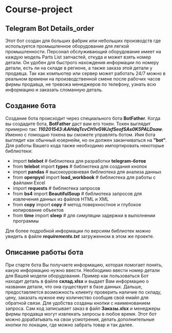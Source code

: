 # Course-project
## Telegram Bot Details_order
Этот бот создан для больших фабрик или небольших производств где используется промышленное оборудование для легкой промышленности. Персонал обслуживающий оборудование имеет на каждую модель Parts List запчастей, откуда и может взять номер детали.
Он удобен для быстрого нахождения информации по номеру детали, есть ли на складе в регионе, а также заказа этой детали у продавца. Так как компьютер или сервер может работать 24/7 можно в реальном времени на производственной смене после рабочих часов фирмы продавца, не тревожа менеджеров по телефону, узнать всю информацию и заказать сломанную деталь. 

## Создание бота
Создание бота происходит через специального бота **BotFather**. Когда вы создадите бота, **BotFather** даст вам его токен. Токен выглядит примерно  так: ***110201543:AAHdqTcvCH1vGWJxfSeofSAs0K5PALDsaw***. Именно с помощью токена вы сможете управлять ботом.
Имя бота выглядит как обычный юзернейм, но он должен заканчиваться на **"bot"**.
Для работы Вашего кода также необходимо импортировать некоторые библиотеки:
-	import **telebot**   # библиотека для разработки **telegram-ботов**
-	from **telebot** import **types**   # библиотека для создания кнопок
-	import **pandas**  # высокоуровневая библиотека для анализа данных
-	from **openpyxl** import **load_workbook**   # библиотека для работы с файлами Excel
-	import **requests**   # библиотека запросов
-	from **bs4** import **BeautifulSoup**   # библиотека запросов для извлечения данных из файлов HTML и XML
-	from **copy** import **copy**   # метод поверхностное и глубокое копирование объектов
-	from **time** import **sleep**   # для симуляции задержки в выполнении программы

Для более подробной информации по версиям библиотек можно увидеть в файле ***requirements.txt*** загруженном в этом же проекте.
## Описание работы бота

При старте бота Вы получаете информацию, которая помогает понять, какую информацию нужно ввести.
Необходимо ввести номер детали для Вашей модели оборудования. Пример как пользоваться
Бот находит деталь в файле **склад.xlsx** и выдает Вам информацию о названии детали, что она существует в базе данных. Дальше, предоставляется возможность клиенту проверить наличие по складу, цену, заказать нужное ему количество сообщив свой емайл для обратной связи. Для удобства созданы кнопки с наименованием запроса. Сам код записывает заказ в файл **Заказы.xlsx** и менеджеры фирмы продавца могут извлекать запросы в любое время.
Этот бот можно дорабатывать на свои усмотрения, делать дополнительные кнопки по локации, где можно забрать товар и так далее.
